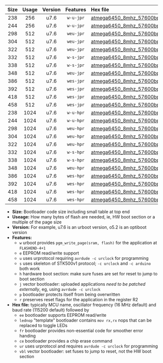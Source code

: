 |Size|Usage|Version|Features|Hex file|
|:-:|:-:|:-:|:-:|:--|
|238|256|u7.6|`w-u-jpr`|[atmega6450_8mhz_57600bps_ur_vbl.hex](https://raw.githubusercontent.com/stefanrueger/urboot/main/atmega6450_8mhz_57600bps_ur_vbl.hex)|
|244|256|u7.6|`w-u-jpr`|[atmega6450_8mhz_57600bps_lednop_ur_vbl.hex](https://raw.githubusercontent.com/stefanrueger/urboot/main/atmega6450_8mhz_57600bps_lednop_ur_vbl.hex)|
|298|512|u7.6|`weu-jpr`|[atmega6450_8mhz_57600bps_ee_ur_vbl.hex](https://raw.githubusercontent.com/stefanrueger/urboot/main/atmega6450_8mhz_57600bps_ee_ur_vbl.hex)|
|304|512|u7.6|`weu-jpr`|[atmega6450_8mhz_57600bps_ee_lednop_ur_vbl.hex](https://raw.githubusercontent.com/stefanrueger/urboot/main/atmega6450_8mhz_57600bps_ee_lednop_ur_vbl.hex)|
|322|512|u7.6|`weu-jpr`|[atmega6450_8mhz_57600bps_ee_lednop_fr_ur_vbl.hex](https://raw.githubusercontent.com/stefanrueger/urboot/main/atmega6450_8mhz_57600bps_ee_lednop_fr_ur_vbl.hex)|
|332|512|u7.6|`w-s-jpr`|[atmega6450_8mhz_57600bps_vbl.hex](https://raw.githubusercontent.com/stefanrueger/urboot/main/atmega6450_8mhz_57600bps_vbl.hex)|
|338|512|u7.6|`w-s-jpr`|[atmega6450_8mhz_57600bps_lednop_vbl.hex](https://raw.githubusercontent.com/stefanrueger/urboot/main/atmega6450_8mhz_57600bps_lednop_vbl.hex)|
|348|512|u7.6|`weu-jpr`|[atmega6450_8mhz_57600bps_ee_lednop_fr_ce_ur_vbl.hex](https://raw.githubusercontent.com/stefanrueger/urboot/main/atmega6450_8mhz_57600bps_ee_lednop_fr_ce_ur_vbl.hex)|
|386|512|u7.6|`wes-jpr`|[atmega6450_8mhz_57600bps_ee_vbl.hex](https://raw.githubusercontent.com/stefanrueger/urboot/main/atmega6450_8mhz_57600bps_ee_vbl.hex)|
|392|512|u7.6|`wes-jpr`|[atmega6450_8mhz_57600bps_ee_lednop_vbl.hex](https://raw.githubusercontent.com/stefanrueger/urboot/main/atmega6450_8mhz_57600bps_ee_lednop_vbl.hex)|
|418|512|u7.6|`wes-jpr`|[atmega6450_8mhz_57600bps_ee_lednop_fr_vbl.hex](https://raw.githubusercontent.com/stefanrueger/urboot/main/atmega6450_8mhz_57600bps_ee_lednop_fr_vbl.hex)|
|458|512|u7.6|`wes-jpr`|[atmega6450_8mhz_57600bps_ee_lednop_fr_ce_vbl.hex](https://raw.githubusercontent.com/stefanrueger/urboot/main/atmega6450_8mhz_57600bps_ee_lednop_fr_ce_vbl.hex)|
|238|1024|u7.6|`w-u-hpr`|[atmega6450_8mhz_57600bps_ur.hex](https://raw.githubusercontent.com/stefanrueger/urboot/main/atmega6450_8mhz_57600bps_ur.hex)|
|244|1024|u7.6|`w-u-hpr`|[atmega6450_8mhz_57600bps_lednop_ur.hex](https://raw.githubusercontent.com/stefanrueger/urboot/main/atmega6450_8mhz_57600bps_lednop_ur.hex)|
|298|1024|u7.6|`weu-hpr`|[atmega6450_8mhz_57600bps_ee_ur.hex](https://raw.githubusercontent.com/stefanrueger/urboot/main/atmega6450_8mhz_57600bps_ee_ur.hex)|
|304|1024|u7.6|`weu-hpr`|[atmega6450_8mhz_57600bps_ee_lednop_ur.hex](https://raw.githubusercontent.com/stefanrueger/urboot/main/atmega6450_8mhz_57600bps_ee_lednop_ur.hex)|
|322|1024|u7.6|`weu-hpr`|[atmega6450_8mhz_57600bps_ee_lednop_fr_ur.hex](https://raw.githubusercontent.com/stefanrueger/urboot/main/atmega6450_8mhz_57600bps_ee_lednop_fr_ur.hex)|
|332|1024|u7.6|`w-s-hpr`|[atmega6450_8mhz_57600bps.hex](https://raw.githubusercontent.com/stefanrueger/urboot/main/atmega6450_8mhz_57600bps.hex)|
|338|1024|u7.6|`w-s-hpr`|[atmega6450_8mhz_57600bps_lednop.hex](https://raw.githubusercontent.com/stefanrueger/urboot/main/atmega6450_8mhz_57600bps_lednop.hex)|
|348|1024|u7.6|`weu-hpr`|[atmega6450_8mhz_57600bps_ee_lednop_fr_ce_ur.hex](https://raw.githubusercontent.com/stefanrueger/urboot/main/atmega6450_8mhz_57600bps_ee_lednop_fr_ce_ur.hex)|
|386|1024|u7.6|`wes-hpr`|[atmega6450_8mhz_57600bps_ee.hex](https://raw.githubusercontent.com/stefanrueger/urboot/main/atmega6450_8mhz_57600bps_ee.hex)|
|392|1024|u7.6|`wes-hpr`|[atmega6450_8mhz_57600bps_ee_lednop.hex](https://raw.githubusercontent.com/stefanrueger/urboot/main/atmega6450_8mhz_57600bps_ee_lednop.hex)|
|418|1024|u7.6|`wes-hpr`|[atmega6450_8mhz_57600bps_ee_lednop_fr.hex](https://raw.githubusercontent.com/stefanrueger/urboot/main/atmega6450_8mhz_57600bps_ee_lednop_fr.hex)|
|458|1024|u7.6|`wes-hpr`|[atmega6450_8mhz_57600bps_ee_lednop_fr_ce.hex](https://raw.githubusercontent.com/stefanrueger/urboot/main/atmega6450_8mhz_57600bps_ee_lednop_fr_ce.hex)|

- **Size:** Bootloader code size including small table at top end
- **Useage:** How many bytes of flash are needed, ie, HW boot section or a multiple of the page size
- **Version:** For example, u7.6 is an urboot version, o5.2 is an optiboot version
- **Features:**
  + `w` urboot provides `pgm_write_page(sram, flash)` for the application at `FLASHEND-4+1`
  + `e` EEPROM read/write support
  + `u` uses urprotocol requiring `avrdude -c urclock` for programming
  + `s` uses skeleton of STK500v1 protocol; `-c urclock` and `-c arduino` both work
  + `h` hardware boot section: make sure fuses are set for reset to jump to boot section
  + `j` vector bootloader: uploaded applications *need to be patched externally*, eg, using `avrdude -c urclock`
  + `p` bootloader protects itself from being overwritten
  + `r` preserves reset flags for the application in the register R2
- **Hex file:** typically MCU name, oscillator frequency (16 MHz default) and baud rate (115200 default) followed by
  + `ee` bootloader supports EEPROM read/write
  + `lednop` "template" bootloader contains `mov rx,rx` nops that can be replaced to toggle LEDs
  + `fr` bootloader provides non-essential code for smoother error handing
  + `ce` bootloader provides a chip erase command
  + `ur` uses urprotocol and requires `avrdude -c urclock` for programming
  + `vbl` vector bootloader: set fuses to jump to reset, not the HW boot section
